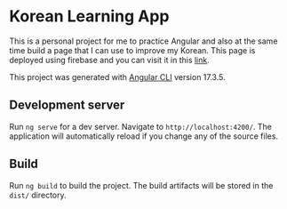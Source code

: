 # Korean Learning App

This is a personal project for me to practice Angular and also at the same time build a page that I can use to improve my Korean. This page is deployed using firebase and you can visit it in this [link](https://lets-learn-korean.web.app/).

This project was generated with [Angular CLI](https://github.com/angular/angular-cli) version 17.3.5.

## Development server

Run `ng serve` for a dev server. Navigate to `http://localhost:4200/`. The application will automatically reload if you change any of the source files.

## Build

Run `ng build` to build the project. The build artifacts will be stored in the `dist/` directory.

